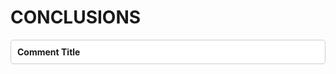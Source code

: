 # CONCLUSIONS

<div style="background-color: #fff; border: 1px solid #ccc; border-radius: 5px;
padding: 10px; margin-bottom: 10px;"> <div style="font-weight: bold; cursor:
pointer;" onclick="this.nextElementSibling.style.display =
this.nextElementSibling.style.display === 'none' ? 'block' : 'none';">Comment
Title</div> <div class="comment-content" style="display: none;"> This is the
comment content. </div> </div>
